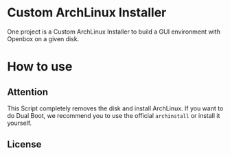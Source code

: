 # Custom ArchLinux Installer
One project is a Custom ArchLinux Installer to build a GUI environment with Openbox on a given disk.

# How to use
## Attention
This Script completely removes the disk and install ArchLinux.
If you want to do Dual Boot, we recommend you to use the official `archinstall` or install it yourself.


## License

